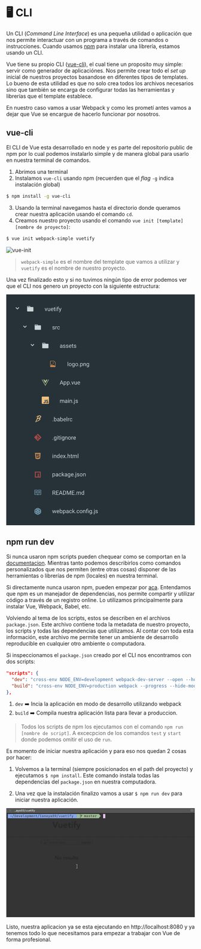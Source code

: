 # 🖥 CLI

Un CLI (*Command Line Interface*) es una pequeña utilidad o aplicación que nos permite interactuar con un programa a través de comandos o instrucciones. Cuando usamos [npm]() para instalar una librería, estamos usando un CLI.

Vue tiene su propio CLI ([vue-cli](https://github.com/vuejs/vue-cli)), el cual tiene un proposito muy simple: servir como generador de aplicaciónes. Nos permite crear todo el *set up* inicial de nuestros proyectos basandose en diferentes tipos de templates. Lo bueno de esta utilidad es que no solo crea todos los archivos necesarios sino que también se encarga de configurar todas las herramientas y librerías que el template establece.

En nuestro caso vamos a usar Webpack y como les prometí antes vamos a dejar que Vue se encargue de hacerlo funcionar por nosotros.

## vue-cli
El CLI de Vue esta desarrollado en node y es parte del repositorio public de npm por lo cual podemos instalarlo simple y de manera global para usarlo en nuestra terminal de comandos.

1. Abrimos una terminal
2. Instalamos `vue-cli` usando npm (recuerden que el *flag* `-g` indica instalación global)
```bash
$ npm install -g vue-cli
```
3. Usando la terminal navegamos hasta el directorio donde queramos crear nuestra aplicación usando el comando `cd`.
4. Creamos nuestro proyecto usando el comando `vue init [template] [nombre de proyecto]`:
```bash
$ vue init webpack-simple vuetify
```

![vue-init](../img/cli.gif)

> `webpack-simple` es el nombre del template que vamos a utilizar y `vuetify` es el nombre de nuestro proyecto.

Una vez finalizado esto y si no tuvimos ningún tipo de error podemos ver que el CLI nos genero un proyecto con la siguiente estructura:

![project](../img/project.png)

## npm run dev

Si nunca usaron npm scripts pueden chequear como se comportan en la [documentacion](https://docs.npmjs.com/misc/scripts). Mientras tanto podemos describirlos como comandos personalizados que nos permiten (entre otras cosas) disponer de las herramientas o librerías de npm (locales) en nuestra terminal.

Si directamente nunca usaron npm, pueden empezar por [aca](https://docs.npmjs.com/getting-started/what-is-npm). Entendamos que npm es un manejador de dependencias, nos permite compartir y utilizar código a través de un registro online. Lo utilizamos principalmente para instalar Vue, Webpack, Babel, etc.

Volviendo al tema de los scripts, estos se describen en el archivos `package.json`. Este archivo contiene toda la metadata de nuestro proyecto, los scripts y todas las dependencias que utilizamos. Al contar con toda esta información, este archivo me permite tener un ambiente de desarrollo reproducible en cualquier otro ambiente o computadora.

Si inspeccionamos el `package.json` creado por el CLI nos encontramos con dos scripts:

```json
"scripts": {
  "dev": "cross-env NODE_ENV=development webpack-dev-server --open --hot",
  "build": "cross-env NODE_ENV=production webpack --progress --hide-modules"
},
```

1. `dev` ➡️ Incia la aplicación en modo de desarrollo utilizando webpack
2. `build` ➡️ Compila nuestra aplicación lista para llevar a produccion.

> Todos los scripts de npm los ejecutamos con el comando `npm run [nombre de script]`. A excecpcion de los comandos `test` y `start` donde podemos omitir el uso de `run`.

Es momento de iniciar nuestra aplicación y para eso nos quedan 2 cosas por hacer:

1. Volvemos a la terminal (siempre posicionados en el path del proyecto) y ejecutamos `$ npm install`. Este comando instala todas las dependencias del `package.json` en nuestra computadora.

2. Una vez que la instalación finalizo vamos a usar `$ npm run dev` para iniciar nuestra aplicación.

![06](../img/06.gif)

Listo, nuestra aplicacion ya se esta ejecutando en http://localhost:8080 y ya tenemos todo lo que necesitamos para empezar a trabajar con Vue de forma profesional.
